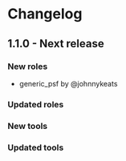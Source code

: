 # Changelog

## 1.1.0 - Next release

### New roles

  - generic_psf by @johnnykeats

### Updated roles

### New tools

### Updated tools

